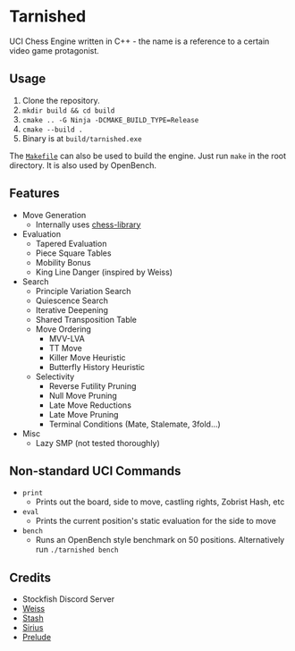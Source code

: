 # Tarnished

UCI Chess Engine written in C++ - the name is a reference to a certain video game protagonist.

## Usage

1. Clone the repository.
2. `mkdir build && cd build`
3. `cmake .. -G Ninja -DCMAKE_BUILD_TYPE=Release`
4. `cmake --build .`
5. Binary is at `build/tarnished.exe`

The [`Makefile`](Makefile) can also be used to build the engine. Just run `make` in the root directory. It is also used 
by OpenBench.

## Features

- Move Generation
    - Internally uses [chess-library](https://disservin.github.io/chess-library/)
- Evaluation
    - Tapered Evaluation
    - Piece Square Tables
    - Mobility Bonus
    - King Line Danger (inspired by Weiss)
- Search
    - Principle Variation Search
    - Quiescence Search
    - Iterative Deepening
    - Shared Transposition Table
    - Move Ordering
        - MVV-LVA
        - TT Move
        - Killer Move Heuristic 
        - Butterfly History Heuristic
    - Selectivity
        - Reverse Futility Pruning
        - Null Move Pruning
        - Late Move Reductions
        - Late Move Pruning
        - Terminal Conditions (Mate, Stalemate, 3fold...)
 - Misc
     - Lazy SMP (not tested thoroughly)

## Non-standard UCI Commands

- `print`
    - Prints out the board, side to move, castling rights, Zobrist Hash, etc
- `eval`
    - Prints the current position's static evaluation for the side to move
- `bench`
    - Runs an OpenBench style benchmark on 50 positions. Alternatively run `./tarnished bench`

## Credits

- Stockfish Discord Server
- [Weiss](https://github.com/TerjeKir/Weiss)
- [Stash](https://github.com/mhouppin/stash-bot)
- [Sirius](https://github.com/mcthouacbb/Sirius)
- [Prelude](https://git.nocturn9x.space/Quinniboi10/Prelude)
